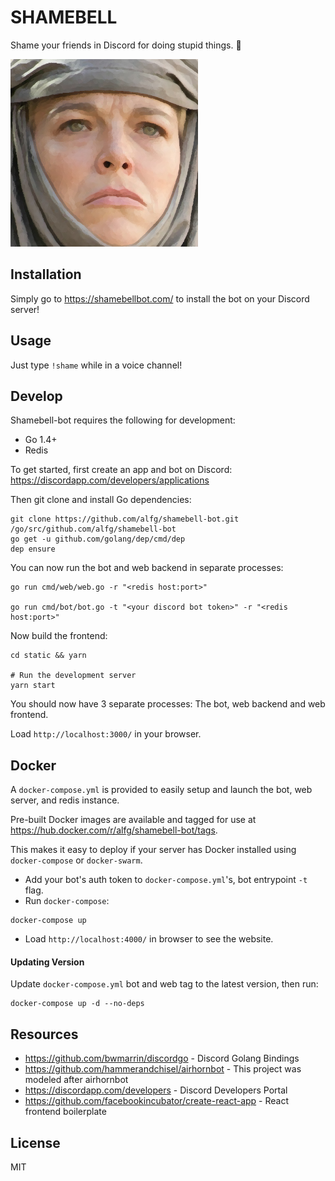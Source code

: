 # SHAMEBELL
Shame your friends in Discord for doing stupid things. :bell:

![](/assets/profile.png)


## Installation
Simply go to https://shamebellbot.com/ to install the bot on your Discord server!


## Usage
Just type `!shame` while in a voice channel!


## Develop
Shamebell-bot requires the following for development:
* Go 1.4+
* Redis

To get started, first create an app and bot on Discord:
https://discordapp.com/developers/applications

Then git clone and install Go dependencies:
```b
git clone https://github.com/alfg/shamebell-bot.git /go/src/github.com/alfg/shamebell-bot
go get -u github.com/golang/dep/cmd/dep
dep ensure
```

You can now run the bot and web backend in separate processes:
```
go run cmd/web/web.go -r "<redis host:port>"

go run cmd/bot/bot.go -t "<your discord bot token>" -r "<redis host:port>"
```

Now build the frontend:
```
cd static && yarn

# Run the development server
yarn start
```

You should now have 3 separate processes: The bot, web backend and web frontend.

Load `http://localhost:3000/` in your browser.


## Docker
A `docker-compose.yml` is provided to easily setup and launch the bot, web server, and redis instance.

Pre-built Docker images are available and tagged for use at https://hub.docker.com/r/alfg/shamebell-bot/tags.

This makes it easy to deploy if your server has Docker installed using `docker-compose` or `docker-swarm`.

* Add your bot's auth token to `docker-compose.yml`'s, bot entrypoint `-t` flag.
* Run `docker-compose`:
```
docker-compose up
```
* Load `http://localhost:4000/` in browser to see the website.

#### Updating Version
Update `docker-compose.yml` bot and web tag to the latest version, then run:
```
docker-compose up -d --no-deps
```


## Resources
* https://github.com/bwmarrin/discordgo - Discord Golang Bindings
* https://github.com/hammerandchisel/airhornbot - This project was modeled after airhornbot
* https://discordapp.com/developers - Discord Developers Portal
* https://github.com/facebookincubator/create-react-app - React frontend boilerplate

## License
MIT